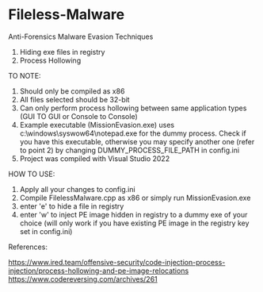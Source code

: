 # Fileless-Malware
Anti-Forensics Malware Evasion Techniques

1. Hiding exe files in registry
2. Process Hollowing

TO NOTE:
1. Should only be compiled as x86
2. All files selected should be 32-bit
3. Can only perform process hollowing between same application types (GUI TO GUI or Console to Console)
4. Example executable (MissionEvasion.exe) uses c:\windows\syswow64\notepad.exe for the dummy process. Check if you have this executable, otherwise you may specify another one (refer to point 2) by changing DUMMY_PROCESS_FILE_PATH in config.ini
5. Project was compiled with Visual Studio 2022

HOW TO USE:
1. Apply all your changes to config.ini
2. Compile FilelessMalware.cpp as x86 or simply run MissionEvasion.exe
3. enter 'e' to hide a file in registry
4. enter 'w' to inject PE image hidden in registry to a dummy exe of your choice (will only work if you have existing PE image in the registry key set in config.ini)


References:


https://www.ired.team/offensive-security/code-injection-process-injection/process-hollowing-and-pe-image-relocations
https://www.codereversing.com/archives/261
